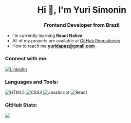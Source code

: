 <h1 align="center">Hi 👋, I'm Yuri Simonin</h1>
<h3 align="center">Frontend Developer from Brazil</h3>

-  I’m currently learning **React Native**
-  All of my projects are available at [GitHub Repositories](https://github.com/yuridapaz?tab=repositories)
-  How to reach me **yuridapaz@gmail.com**

### Connect with me:

[![LinkedIn](https://img.shields.io/badge/LinkedIn-%230077B5.svg?logo=linkedin&logoColor=white)](https://linkedin.com/in/yuripaz) 

### Languages and Tools:

![HTML5](https://img.shields.io/badge/html5-%23E34F26.svg?style=for-the-badge&logo=html5&logoColor=white) ![CSS3](https://img.shields.io/badge/css3-%231572B6.svg?style=for-the-badge&logo=css3&logoColor=white) ![JavaScript](https://img.shields.io/badge/javascript-%23323330.svg?style=for-the-badge&logo=javascript&logoColor=%23F7DF1E)  ![React](https://img.shields.io/badge/react-%2320232a.svg?style=for-the-badge&logo=react&logoColor=%2361DAFB)

### GitHub Stats:

![](https://github-readme-stats.vercel.app/api/top-langs/?username=yuridapaz&theme=dark&hide_border=false&include_all_commits=true&count_private=true&layout=compact)

